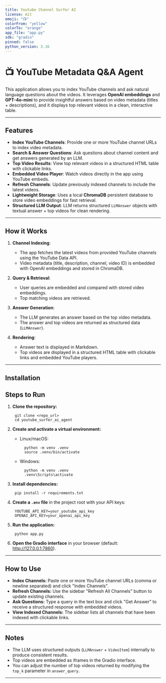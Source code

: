 ```yaml
---
title: Youtube Channel Surfer AI
license: mit
emoji: "📺"
colorFrom: "yellow"
colorTo: "orange"
app_file: "app.py"
sdk: "gradio"
pinned: false
python_version: 3.16
---
```


# 📺 YouTube Metadata Q&A Agent

This application allows you to index YouTube channels and ask natural language questions about the videos. It leverages **OpenAI embeddings** and **GPT-4o-mini** to provide insightful answers based on video metadata (titles + descriptions), and it displays top relevant videos in a clean, interactive table.

---

## Features

- **Index YouTube Channels**: Provide one or more YouTube channel URLs to index video metadata.
- **Search & Answer Questions**: Ask questions about channel content and get answers generated by an LLM.
- **Top Video Results**: View top relevant videos in a structured HTML table with clickable links.
- **Embedded Video Player**: Watch videos directly in the app using YouTube embeds.
- **Refresh Channels**: Update previously indexed channels to include the latest videos.
- **Lightweight Storage**: Uses a local **ChromaDB** persistent database to store video embeddings for fast retrieval.
- **Structured LLM Output**: LLM returns structured `LLMAnswer` objects with textual answer + top videos for clean rendering.

---

## How it Works

1. **Channel Indexing**:
   - The app fetches the latest videos from provided YouTube channels using the YouTube Data API.
   - Video metadata (title, description, channel, video ID) is embedded with OpenAI embeddings and stored in ChromaDB.

2. **Query & Retrieval**:
   - User queries are embedded and compared with stored video embeddings.
   - Top matching videos are retrieved.

3. **Answer Generation**:
   - The LLM generates an answer based on the top video metadata.
   - The answer and top videos are returned as structured data (`LLMAnswer`).

4. **Rendering**:
   - Answer text is displayed in Markdown.
   - Top videos are displayed in a structured HTML table with clickable links and embedded YouTube players.

---

## Installation

## Steps to Run

1. **Clone the repository:**

        git clone <repo_url>
        cd youtube_surfer_ai_agent

2. **Create and activate a virtual environment:**

    - Linux/macOS:

            python -m venv .venv
            source .venv/bin/activate

    - Windows:

            python -m venv .venv
            .venv\Scripts\activate

3. **Install dependencies:**

        pip install -r requirements.txt

4. **Create a `.env` file** in the project root with your API keys:

        YOUTUBE_API_KEY=your_youtube_api_key
        OPENAI_API_KEY=your_openai_api_key

5. **Run the application:**

        python app.py

6. **Open the Gradio interface** in your browser (default: http://127.0.0.1:7860).

---

## How to Use

- **Index Channels:** Paste one or more YouTube channel URLs (comma or newline separated) and click "Index Channels".
- **Refresh Channels:** Use the sidebar "Refresh All Channels" button to update existing channels.
- **Ask Questions:** Type a query in the text box and click "Get Answer" to receive a structured response with embedded videos.
- **View Indexed Channels:** The sidebar lists all channels that have been indexed with clickable links.

---

## Notes

- The LLM uses structured outputs (`LLMAnswer` + `VideoItem`) internally to produce consistent results.
- Top videos are embedded as iframes in the Gradio interface.
- You can adjust the number of top videos returned by modifying the `top_k` parameter in `answer_query`.

---

